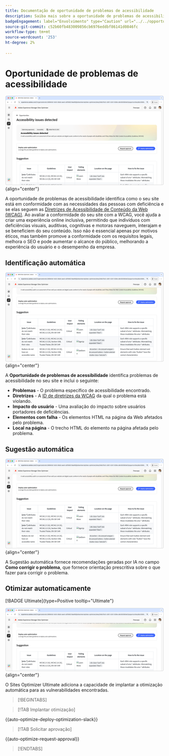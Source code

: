```yaml
---
title: Documentação de oportunidade de problemas de acessibilidade
description: Saiba mais sobre a oportunidade de problemas de acessibilidade e como usá-la para aumentar a segurança do em seu site.
badgeEngagement: label="Envolvimento" type="Caution" url="../../opportunity-types/engagement.md" tooltip="Envolvimento"
source-git-commit: c52b60fb483009856cb6976eddbf86141d0846fc
workflow-type: tm+mt
source-wordcount: '253'
ht-degree: 2%

---
```



# Oportunidade de problemas de acessibilidade

![Oportunidade de problemas de acessibilidade](./assets/accessibility-issues/hero.png){align="center"}

A oportunidade de problemas de acessibilidade identifica como o seu site está em conformidade com as necessidades das pessoas com deficiência e se elas seguem as [Diretrizes de Acessibilidade de Conteúdo da Web (WCAG)](https://www.w3.org/TR/WCAG21/). Ao avaliar a conformidade do seu site com a WCAG, você ajuda a criar uma experiência online inclusiva, permitindo que indivíduos com deficiências visuais, auditivas, cognitivas e motoras naveguem, interajam e se beneficiem do seu conteúdo. Isso não é essencial apenas por motivos éticos, mas também promove a conformidade com os requisitos legais, melhora o SEO e pode aumentar o alcance do público, melhorando a experiência do usuário e o desempenho da empresa.

## Identificação automática

![Identificar automaticamente os problemas de acessibilidade](./assets/accessibility-issues/auto-identify.png){align="center"}

A **Oportunidade de problemas de acessibilidade** identifica problemas de acessibilidade no seu site e inclui o seguinte:

* **Problemas** - O problema específico de acessibilidade encontrado.
* **Diretrizes** - A [ID de diretrizes da WCAG](https://www.w3.org/TR/WCAG21/) da qual o problema está violando.
* **Impacto do usuário** - Uma avaliação do impacto sobre usuários portadores de deficiências.
* **Elementos com falha** - Os elementos HTML na página da Web afetados pelo problema.
* **Local na página** - O trecho HTML do elemento na página afetada pelo problema.

## Sugestão automática

![Sugerir automaticamente problemas de acessibilidade](./assets/accessibility-issues/auto-suggest.png){align="center"}

A Sugestão automática fornece recomendações geradas por IA no campo **Como corrigir o problema**, que fornece orientação prescritiva sobre o que fazer para corrigir o problema.

## Otimizar automaticamente

[!BADGE Ultimate]{type=Positive tooltip="Ultimate"}

![Problemas de acessibilidade de otimização automática](./assets/accessibility-issues/auto-optimize.png){align="center"}

O Sites Optimizer Ultimate adiciona a capacidade de implantar a otimização automática para as vulnerabilidades encontradas.

>[!BEGINTABS]

>[!TAB Implantar otimização]

{{auto-optimize-deploy-optimization-slack}}

>[!TAB Solicitar aprovação]

{{auto-optimize-request-approval}}

>[!ENDTABS]
